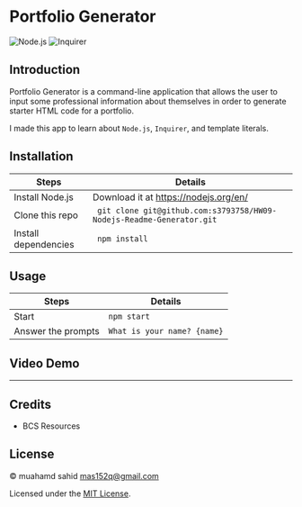 # Portfolio Generator

![Node.js](https://img.shields.io/badge/16.15.0%20LTS-0?label=Node.js&style=for-the-badge&labelColor=white&color=black) ![Inquirer](https://img.shields.io/badge/8.2.4-0?label=Inquirer&style=for-the-badge&labelColor=white&color=black)

## Introduction

Portfolio Generator is a command-line application that allows the user to input some professional information about themselves in order to generate starter HTML code for a portfolio.

I made this app to learn about `Node.js`, `Inquirer`, and template literals.

## Installation

| Steps                | Details                                                               |
| -------------------- | --------------------------------------------------------------------- |
| Install Node.js      | Download it at https://nodejs.org/en/                                 |
| Clone this repo      | ` git clone git@github.com:s3793758/HW09-Nodejs-Readme-Generator.git` |
| Install dependencies | ` npm install`                                                        |

## Usage

| Steps              | Details                     |
| ------------------ | --------------------------- |
| Start              | `npm start`                 |
| Answer the prompts | `What is your name? {name}` |

## Video Demo

---

## Credits

- BCS Resources

## License

&copy; muahamd sahid <mas152q@gmail.com>

Licensed under the [MIT License](./LICENSE).
